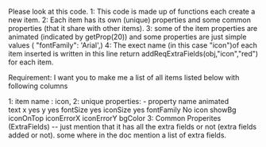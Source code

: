 Please look at this code. 
1: This code is made up of functions each create a new item. 
2: Each item has its own (unique) properties and some common properties (that it share with other items).
3: some of the item properties are animated (indicated by getProp(20)) and some properties are just simple values ( "fontFamily": 'Arial',)
4: The exect name (in this case "icon")of each item inserted is written in this line
return  addReqExtraFields(obj,"icon","red") for each item.


Requirement:
I want you to make me a list of all items listed below with following columns


 1: item name : icon,
 2: unique properties: 
            - property name     animated   
            text
            x                       yes
            y                       yes
            fontSize                yes
            iconSize                yes
            fontFamily              No
            icon
            showBg
            iconOnTop
            iconErrorX
            iconErrorY
            bgColor
3: Common Properites (ExtraFields)
 -- just mention that it has all the extra fields or not (extra fields added or not). some where in the doc mention a list of extra fields.
 
              
